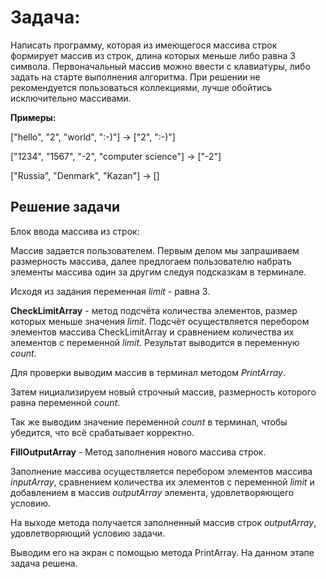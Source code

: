 # Задача: 
Написать программу, которая из имеющегося массива строк формирует массив из строк, длина которых меньше либо равна 3 символа. Первоначальный массив можно ввести с клавиатуры, либо задать на старте выполнения алгоритма. При решении не рекомендуется пользоваться коллекциями, лучше обойтись исключительно массивами.

**Примеры:**

["hello", "2", "world", ":-)"] -> ["2", ":-)"]

["1234", "1567", "-2", "computer science"] -> ["-2"]

["Russia", "Denmark", "Kazan"] -> []

## Решение задачи

Блок ввода массива из строк:

Массив задается пользователем.
Первым делом мы запрашиваем размерность массива, далее предлогаем пользователю набрать элементы массива один за другим следуя подсказкам в терминале.

Исходя из задания переменная *limit* - равна 3.

**CheckLimitArray** - метод подсчёта количества элементов, размер которых меньше значения *limit*.
Подсчёт осуществляется перебором элементов массива CheckLimitArray и сравнением количества их элементов с переменной *limit*.
Результат выводится в переменную *count*.

Для проверки выводим массив в терминал методом *PrintArray*.

Затем нициализируем новый строчный массив, размерность которого равна переменной *count*.

Так же выводим значение переменной *count* в терминал, чтобы убедится, что всё срабатывает корректно.

**FillOutputArray** - Метод заполнения нового массива строк.

Заполнение массива осуществляется перебором элементов массива *inputArray*, сравнением количества их элементов с переменной *limit* и добавлением в массив *outputArray* элемента, удовлетворяющего условию.

На выходе метода получается заполненный массив строк *outputArray*, удовлетворяющий условию задачи.

Выводим его на экран с помощью метода PrintArray. На данном этапе задача решена.